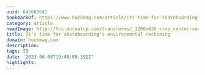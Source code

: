 ```yaml
---
uuid: 645601641
bookmarkOf: https://www.huckmag.com/article/its-time-for-skateboardings-environmental-reckoning
category: article
headImage: http://tco.mutualcp.com/transforms/_1200x630_crop_center-center_82_none_ns/01_proof_huck_skatetree_illustration_230404_v1-1.jpeg?mtime=1681320794
title: It's time for skateboarding's environmental reckoning
domain: huckmag.com
description: 
tags: []
date: '2023-06-08T19:49:09.392Z'
highlights: 
---
```



